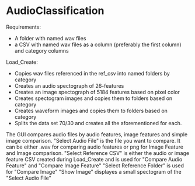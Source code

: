 # AudioClassification
Requirements:
- A folder with named wav files
- a CSV with named wav files as a column (preferably the first column) and category columns

 Load_Create:
 - Copies wav files referenced in the ref_csv into named folders by category
 - Creates an audio spectograph of 26-features
 - Creates an image spectograph of 5184 features based on pixel color
 - Creates spectogram images and copies them to folders based on category
 - Creates waveform images and copies them to folders based on category
 - Splits the data set 70/30 and creates all the aforementioned for each. 
 
 The GUI compares audio files by audio features, image features and simple image comparison.
 "Select Audio File" is the file you want to compare. It can be either .wav for comparing audio features or png for Image Feature and Image comparison.
 "Select Reference CSV" is either the audio or image feature CSV created during Load_Create and is used for "Compare Audio Feature" and "Compare Image Feature"
 "Select Reference Folder" is used for "Compare Image"
 "Show Image" displayes a small spectogram of the "Select Audio File"
 
 
 
